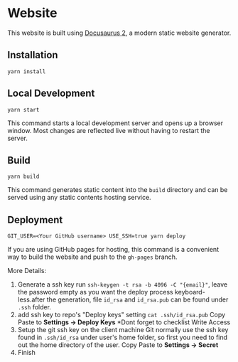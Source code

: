 # Website

This website is built using [Docusaurus 2](https://docusaurus.io/), a modern static website generator.

## Installation

```console
yarn install
```

## Local Development

```console
yarn start
```

This command starts a local development server and opens up a browser window. Most changes are reflected live without having to restart the server.

## Build

```console
yarn build
```

This command generates static content into the `build` directory and can be served using any static contents hosting service.

## Deployment

```console
GIT_USER=<Your GitHub username> USE_SSH=true yarn deploy
```

If you are using GitHub pages for hosting, this command is a convenient way to build the website and push to the `gh-pages` branch.

More Details:

1. Generate a ssh key
   run `ssh-keygen -t rsa -b 4096 -C "{email}"`, leave the password empty as you want the deploy process keyboard-less.after the generation, file `id_rsa` and `id_rsa.pub` can be found under `.ssh` folder.
2. add ssh key to repo's "Deploy keys" setting
   `cat .ssh/id_rsa.pub`
   Copy Paste to **Settings -> Deploy Keys**
   *Dont forget to checklist Write Access
3. Setup the git ssh key on the client machine
   Git normally use the ssh key found in `.ssh/id_rsa` under user's home folder, so first you need to find out the home directory of the user. 
   Copy Paste to **Settings -> Secret**
4. Finish